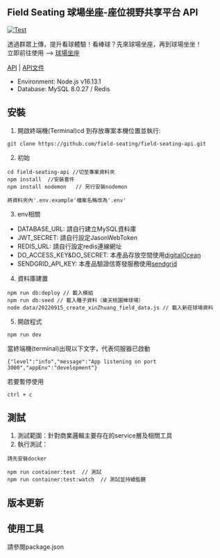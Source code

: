 ## Field Seating 球場坐座-座位視野共享平台 API

[![Test](https://github.com/field-seating/field-seating-api/actions/workflows/test.yml/badge.svg)](https://github.com/field-seating/field-seating-api/actions/workflows/test.yml)

透過群眾上傳，提升看球體驗！看棒球？先來球場坐座，再到球場坐坐！  
立即前往使用 --> <a href="https://www.fieldseating.com/">球場坐座</a> 

<a href="https://api.fieldseating.com/health">API</a> 
| <a href="https://doc.clickup.com/25699357/d/h/rg90x-480/80850ee4a15b39b">API文件</a> 

 * Environment: Node.js v16.13.1 
 * Database: MySQL 8.0.27 / Redis
 
## 安裝

1. 開啟終端機(Terminal)cd 到存放專案本機位置並執行:

```
git clone https://github.com/field-seating/field-seating-api.git
```
2. 初始

```
cd field-seating-api //切至專案資料夾
npm install  //安裝套件
npm install nodemon   // 另行安裝nodemon
```
```
將資料夾內'.env.example'檔案名稱改為'.env'
```
3. env相關

* DATABASE_URL: 請自行建立MySQL資料庫
* JWT_SECRET: 請自行設定JasonWebToken
* REDIS_URL: 請自行設定redis連線網址
* DO_ACCESS_KEY&DO_SECRET: 本產品存放空間使用<a href="https://www.digitalocean.com/">digitalOcean</a>
* SENDGRID_API_KEY: 本產品驗證信寄發服務使用<a href="https://sendgrid.com/">sendgrid</a>

4. 資料庫建置

```
npm run db:deploy // 載入模組  
npm run db:seed // 載入種子資料（樂天桃園棒球場）
node data/20220915_create_xinZhuang_field_data.js // 載入新莊球場資料
```
5. 開啟程式

```
npm run dev
```
當終端機(terminal)出現以下文字，代表伺服器已啟動
```
{"level":"info","message":"App listening on port 3000","appEnv":"development"}
```
若要暫停使用
```
ctrl + c
```

## 測試

1. 測試範圍：針對商業邏輯主要存在的service層及相關工具    
2. 執行測試：



```
請先安裝docker

npm run container:test  // 測試
npm run container:test:watch  // 測試並持續監聽
```

## 版本更新 

## 使用工具
請參閱package.json
